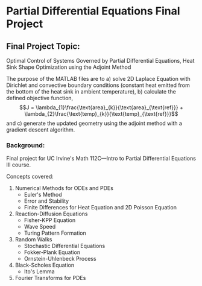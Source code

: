 # Partial Differential Equations Final Project

## Final Project Topic: 
Optimal Control of Systems Governed by Partial Differential Equations, Heat Sink Shape Optimization using the Adjoint Method

The purpose of the MATLAB files are to a) solve 2D Laplace Equation with Dirichlet and convective boundary conditions (constant heat emitted from the bottom of the heat sink in ambient temperature), b) calculate the defined objective function,
$$J = \lambda_{1}\frac{\text{area}_{k}}{\text{area}_{\text{ref}}} + \lambda_{2}\frac{\text{temp}_{k}}{\text{temp}_{\text{ref}}}$$
and c) generate the updated geometry using the adjoint method with a gradient descent algorithm.

### Background:
Final project for UC Irvine's Math 112C—Intro to Partial Differential Equations III course.

Concepts covered:
  1. Numerical Methods for ODEs and PDEs
     - Euler's Method
     - Error and Stability
     - Finite Differences for Heat Equation and 2D Poisson Equation
  2. Reaction-Diffusion Equations
     - Fisher-KPP Equation
     - Wave Speed
     - Turing Pattern Formation
  3. Random Walks
     - Stochastic Differential Equations
     - Fokker-Plank Equation
     - Ornstein-Uhlenbeck Process
  4. Black-Scholes Equation
     - Ito's Lemma
  5. Fourier Transforms for PDEs
